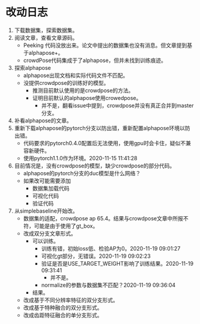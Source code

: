 # 改动日志
1. 下载数据集，探索数据集。
2. 阅读文章，查看文章源码。
    - Peeking 代码没放出来。论文中提出的数据集也没有消息。但文章提到基于alphapose+。  
	- crowdPose代码集成于了alphapose，但并未找到训练痕迹。
3. 探索alphapose
	- alphapose出现文档和实际代码文件不匹配。
	- 没提供crowdpose的训练好的模型。
		- 推测目前默认使用的是crowdpose的方法。
		- 证明目前默认的alphapose使用crowedpose。
		    - 并不是，翻看issue中提到，crowdpose并没有真正合并到master分支。
4. 补看alphapose的文章。
5. 重新下载alphapose的pytorch分支以防出错，重新配置alphapose环境以防出错。
	- 代码要求的pytorch0.4.0配置后无法使用，使用gpu时会卡住，疑似不兼容新硬件。
	- 使用pytorch1.1.0作为环境。2020-11-15 11:41:28
6. 目前情况是，没有crowdpose的模型，缺少crowdpose的部分代码。
	- alphapose的pytorch分支的duc模型是什么网络？
	- 如果改可能需要添加
		- 数据集加载代码
		- 可视化代码
		- 验证代码
7. 从simplebaseline开始改。
	- 数据集的适配，crowdpose ap 65.4。结果与crowdpose文章中所报不符，可能是由于使用了gt_box。
	- 改成双分支文章形式。
		- 可以训练。
			- 训练有错，初始loss低、检验AP为0。2020-11-19 09:01:27
			- 可视化gt部分，无错误。2020-11-19 09:02:23
            - 验证是否是USE_TARGET_WEIGHT影响了训练结果。2020-11-19 09:31:41
				- 并不是。
			- normalize的参数与数据集不匹配？2020-11-19 09:36:04
		- 结果。
	- 改成基于不同分辨率特征的双分支形式。
	- 改成基于特种融合的双分支形式。
	- 改成齿距特征融合的单分支形式。
